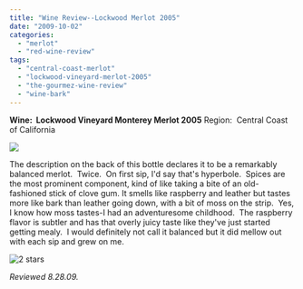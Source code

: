 ```yaml
---
title: "Wine Review--Lockwood Merlot 2005"
date: "2009-10-02"
categories:
  - "merlot"
  - "red-wine-review"
tags:
  - "central-coast-merlot"
  - "lockwood-vineyard-merlot-2005"
  - "the-gourmez-wine-review"
  - "wine-bark"
---
```


**Wine:  Lockwood Vineyard Monterey Merlot 2005** Region:  Central Coast of California

![](http://www.rebeccagomezfarrell.com/gourmez/photos/lockwoodmerlot.jpg)

The description on the back of this bottle declares it to be a remarkably balanced merlot.  Twice.  On first sip, I'd say that's hyperbole.  Spices are the most prominent component, kind of like taking a bite of an old-fashioned stick of clove gum. It smells like raspberry and leather but tastes more like bark than leather going down, with a bit of moss on the strip.  Yes, I know how moss tastes-I had an adventuresome childhood.  The raspberry flavor is subtler and has that overly juicy taste like they've just started getting mealy.  I would definitely not call it balanced but it did mellow out with each sip and grew on me.




<div class="caption">

![2 stars](http://s3.amazonaws.com/thegourmez-wpmedia/2009/02/rating_chicken11.gif "rating_chicken11")</div>


_Reviewed 8.28.09._

